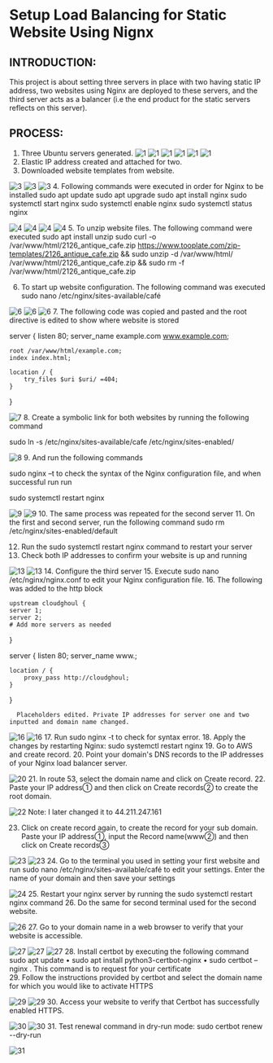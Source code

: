 # Setup Load Balancing for Static Website Using Nignx

## INTRODUCTION: 
This project is about setting three servers in place with two having static IP address, two websites using Nginx are deployed to these servers, and the third server acts as a balancer (i.e the end product for the static servers reflects on this server). 

## PROCESS:
1.	Three Ubuntu servers generated.
![1](img/img1.png)
![1](img/img2.png)
![1](img/img3.png)
![1](img/img4.png)
![1](img/img5.png)
![1](img/img6.png)
2.	Elastic IP address created and attached for two.
3.	Downloaded website templates from website.

![3](img/imga.png)
![3](img/imgb.png)
![3](img/imgc.png)
4.	Following commands were executed in order for Nginx to be installed 
sudo apt update
sudo apt upgrade
sudo apt install nginx
sudo systemctl start nginx
sudo systemctl enable nginx
sudo systemctl status nginx

![4](img/img8.png)
![4](img/img9.png)
![4](img/img10.png)
![4](img/img11.png)
5.	To unzip website files. The following command were executed
sudo apt install unzip
sudo curl -o /var/www/html/2126_antique_cafe.zip https://www.tooplate.com/zip-templates/2126_antique_cafe.zip && sudo unzip -d /var/www/html/ /var/www/html/2126_antique_cafe.zip && sudo rm -f /var/www/html/2126_antique_cafe.zip

6.	To start up website configuration. The following command was executed
sudo nano /etc/nginx/sites-available/café


![6](img/img12.png)
![6](img/img13.png)
![6](img/img15.png)
7.	The following code was copied and pasted and the root directive is edited to show where website is stored


server {
    listen 80;
    server_name example.com www.example.com;

    root /var/www/html/example.com;
    index index.html;

    location / {
        try_files $uri $uri/ =404;
    }
}

![7](img/img16.png)
8.	Create a symbolic link for both websites by running the following command

sudo ln -s /etc/nginx/sites-available/cafe /etc/nginx/sites-enabled/

![8](img/img14.png)
9.	And run the following commands

sudo nginx –t to check the syntax of the Nginx configuration file, and when successful run run

sudo systemctl restart nginx

![9](img/img20.png)
![9](img/img21.png)
10.	The same process was repeated for the second server
11.	On the first and second server, run the following command 
sudo rm /etc/nginx/sites-enabled/default

12.	Run the sudo systemctl restart nginx command to restart your server
13.	Check both IP addresses to confirm your website is up and running

![13](img/img18.png)
![13](img/img18.png)
14.	Configure the third server
15.	Execute sudo nano /etc/nginx/nginx.conf to edit your Nginx configuration file.
16.	The following was added to the http block


    upstream cloudghoul {
    server 1;
    server 2;
    # Add more servers as needed
}

server {
    listen 80;
    server_name <your domain> www.<your domain>;

    location / {
        proxy_pass http://cloudghoul;
    }
}

      Placeholders edited. Private IP addresses for server one and two inputted and domain name changed.


![16](img/img26.png)
![16](img/img27.png)
17.	Run sudo nginx -t to check for syntax error.
18.	Apply the changes by restarting Nginx: sudo systemctl restart nginx
19.	Go to AWS and create record.
20.	Point your domain's DNS records to the IP addresses of your Nginx load balancer server.

![20](img/img22.png)
21.	In route 53, select the domain name and click on Create record.
22.	Paste your IP address➀ and then click on Create records➁ to create the root domain.

![22](img/img23.png)
Note: I later changed it to 44.211.247.161

23.	Click on create record again, to create the record for your sub domain.
Paste your IP address➀, input the Record name(www➁) and then click on Create records➂

![23](img/img24.png)
![23](img/img25.png)
24.	Go to the terminal you used in setting your first website and run sudo nano /etc/nginx/sites-available/café
 to edit your settings. Enter the name of your domain and then save your settings

 ![24](img/img26.png)
25.	Restart your nginx server by running the sudo systemctl restart nginx command
26.	Do the same for second terminal used for the second website.

![26](img/img27.png)
27.	Go to your domain name in a web browser to verify that your website is accessible.

![27](img/img28.png)
![27](img/img29.png)
![27](img/img30.png)
28.	Install certbot by executing the following command
sudo apt update
•	sudo apt install python3-certbot-nginx
•	sudo certbot –nginx . This command is to request for your certificate   
29.	 Follow the instructions provided by certbot and select the domain name for which you would like to activate HTTPS

![29](img/img31.png)
![29](img/img32.png)
30.	Access your website to verify that Certbot has successfully enabled HTTPS.

![30](img/img33.png)
![30](img/img34.png)
31. Test renewal command in dry-run mode: sudo certbot renew --dry-run

![31](img/img35.png)

